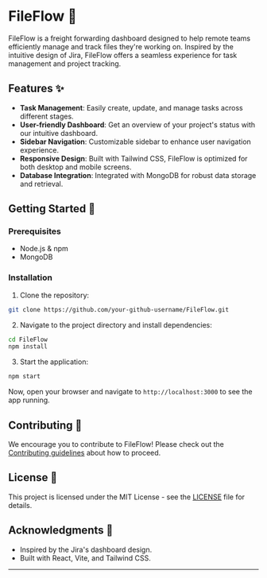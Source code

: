 # FileFlow 📂

<!-- ![FileFlow logo](link-to-your-logo-if-you-have-one.png) -->

FileFlow is a freight forwarding dashboard designed to help remote teams efficiently manage and track files they're working on. Inspired by the intuitive design of Jira, FileFlow offers a seamless experience for task management and project tracking.

## Features ✨

- **Task Management**: Easily create, update, and manage tasks across different stages.
- **User-friendly Dashboard**: Get an overview of your project's status with our intuitive dashboard.
- **Sidebar Navigation**: Customizable sidebar to enhance user navigation experience.
- **Responsive Design**: Built with Tailwind CSS, FileFlow is optimized for both desktop and mobile screens.
- **Database Integration**: Integrated with MongoDB for robust data storage and retrieval.

## Getting Started 🚀

### Prerequisites

- Node.js & npm
- MongoDB

### Installation

1. Clone the repository:
```bash
git clone https://github.com/your-github-username/FileFlow.git
```

2. Navigate to the project directory and install dependencies:
```bash
cd FileFlow
npm install
```

3. Start the application:
```bash
npm start
```

Now, open your browser and navigate to `http://localhost:3000` to see the app running.

## Contributing 🤝

We encourage you to contribute to FileFlow! Please check out the [Contributing guidelines](CONTRIBUTING.md) about how to proceed.

## License 📄

This project is licensed under the MIT License - see the [LICENSE](LICENSE) file for details.

## Acknowledgments 🙏

- Inspired by the Jira's dashboard design.
- Built with React, Vite, and Tailwind CSS.

---
